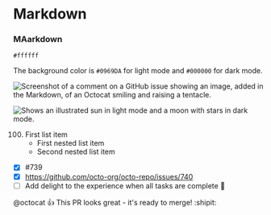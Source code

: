 # Markdown
### MAarkdown

`#ffffff`


The background color is `#0969DA` for light mode and `#000000` for dark mode.

![Screenshot of a comment on a GitHub issue showing an image, added in the Markdown, of an Octocat smiling and raising a tentacle.](https://myoctocat.com/assets/images/base-octat.svg)

<picture>
  <source media="(prefers-color-scheme: dark)" srcset="https://user-images.githubusercontent.com/25423296/163456776-7f95b81a-f1ed-45f7-b7ab-8fa810d529fa.png">
  <source media="(prefers-color-scheme: light)" srcset="https://user-images.githubusercontent.com/25423296/163456779-a8556205-d0a5-45e2-ac17-42d089e3c3f8.png">
  <img alt="Shows an illustrated sun in light mode and a moon with stars in dark mode." src="https://user-images.githubusercontent.com/25423296/163456779-a8556205-d0a5-45e2-ac17-42d089e3c3f8.png">
</picture>

100. First list item
     - First nested list item
     - Second nested list item

- [x] #739
- [x] https://github.com/octo-org/octo-repo/issues/740
- [ ] Add delight to the experience when all tasks are complete :tada:

@octocat :+1: This PR looks great - it's ready to merge! :shipit:
